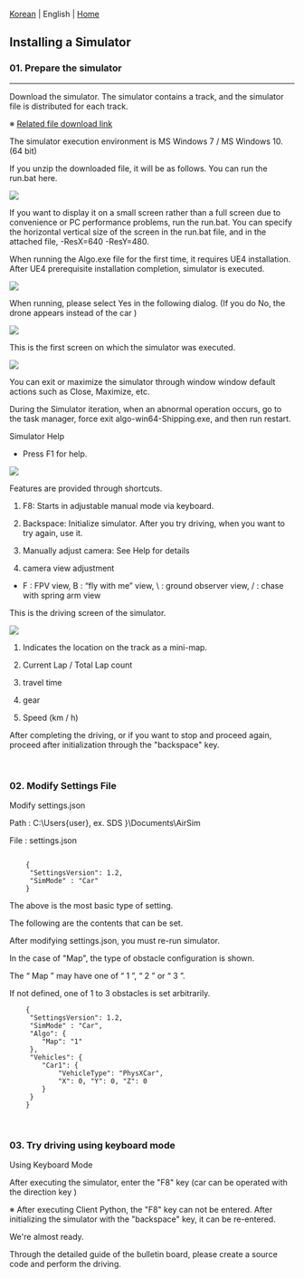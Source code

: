 [Korean](./Readme.md) | English  | [Home](../README_Eng.md)

## Installing a Simulator
### 01. Prepare the simulator
--------------------------------

Download the simulator. The simulator contains a track, and the simulator file is distributed for each track.

※ [Related file download link](https://drive.google.com/drive/folders/1aB7uDYu3Maf3zcMCYBuEb7HRT0RCxNXt?usp=sharing)


The simulator execution environment is MS Windows 7 / MS Windows 10. (64 bit)

If you unzip the downloaded file, it will be as follows. You can run the run.bat here.

<img src='./Images/sim_install_guide_1.jpg'>
<br>

If you want to display it on a small screen rather than a full screen due to convenience or PC performance problems, run the run.bat. You can specify the horizontal vertical size of the screen in the run.bat file, and in the attached file, -ResX=640 -ResY=480.

When running the Algo.exe file for the first time, it requires UE4 installation. After UE4 prerequisite installation completion, simulator is executed.

<img src='./Images/2.png'>
<br>

When running, please select Yes in the following dialog. (If you do No, the drone appears instead of the car )

<img src='./Images/3.png'>
<br>
	  
This is the first screen on which the simulator was executed.

<img src='./Images/sim_install_guide_2.jpg'>
<br>

You can exit or maximize the simulator through window window default actions such as Close, Maximize, etc.

During the Simulator iteration, when an abnormal operation occurs, go to the task manager, force exit algo-win64-Shipping.exe, and then run restart.


Simulator Help

- Press F1 for help.

<img src='./Images/sim_install_guide_3.jpg'>
<br>

Features are provided through shortcuts.

1. F8: Starts in adjustable manual mode via keyboard.

2. Backspace: Initialize simulator. After you try driving, when you want to try again, use it.

3. Manually adjust camera: See Help for details

4. camera view adjustment

- F : FPV view, B : “fly with me” view, \ : ground observer view, / : chase with spring arm view

This is the driving screen of the simulator.

<img src='./Images/sim_install_guide_4.jpg'>

1. Indicates the location on the track as a mini-map.

2. Current Lap / Total Lap count

3. travel time

4. gear

5. Speed (km / h)

After completing the driving, or if you want to stop and proceed again, proceed after initialization through the "backspace" key.


<br>

### 02. Modify Settings File

Modify settings.json

Path : C:\Users\{user}, ex. SDS }\Documents\AirSim

File : settings.json 

```

    {
	 "SettingsVersion": 1.2,
	 "SimMode" : "Car"
    }
```	

The above is the most basic type of setting.

The following are the contents that can be set.

After modifying settings.json, you must re-run simulator.

In the case of "Map", the type of obstacle configuration is shown.

The “ Map ” may have one of “ 1 ”, “ 2 ” or “ 3 ”.

If not defined, one of 1 to 3 obstacles is set arbitrarily.

```
    {
	 "SettingsVersion": 1.2,
	 "SimMode" : "Car",
	 "Algo": {
	 	"Map": "1"
	 },
	 "Vehicles": {
	 	"Car1": {
			"VehicleType": "PhysXCar",
			"X": 0, "Y": 0, "Z": 0
		}
	 }
    }
```	


<br>

### 03. Try driving using keyboard mode

Using Keyboard Mode

After executing the simulator, enter the "F8" key (car can be operated with the direction key )

※ After executing Client Python, the "F8" key can not be entered. After initializing the simulator with the "backspace" key, it can be re-entered.

We're almost ready.

Through the detailed guide of the bulletin board, please create a source code and perform the driving.

<br>
